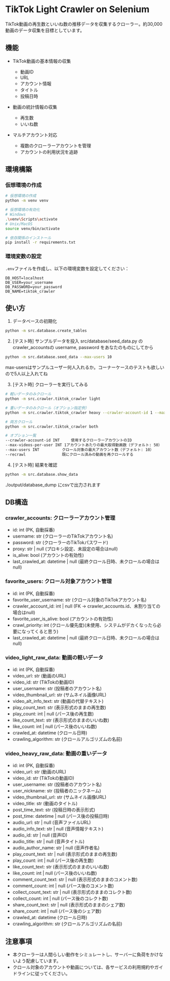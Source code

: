 # TikTok Light Crawler on Selenium

TikTok動画の再生数といいね数の推移データを収集するクローラー。約30,000動画のデータ収集を目標としています。

## 機能

- TikTok動画の基本情報の収集
  - 動画ID
  - URL
  - アカウント情報
  - タイトル
  - 投稿日時

- 動画の統計情報の収集
  - 再生数
  - いいね数

- マルチアカウント対応
  - 複数のクローラーアカウントを管理
  - アカウントの利用状況を追跡

## 環境構築
### 仮想環境の作成

```bash
# 仮想環境の作成
python -m venv venv

# 仮想環境の有効化
# Windows
.\venv\Scripts\activate
# Unix/MacOS
source venv/bin/activate

# 依存関係のインストール
pip install -r requirements.txt
```

### 環境変数の設定

`.env`ファイルを作成し、以下の環境変数を設定してください：

```
DB_HOST=localhost
DB_USER=your_username
DB_PASSWORD=your_password
DB_NAME=tiktok_crawler
```

## 使い方
1. データベースの初期化
```bash
python -m src.database.create_tables
```

2. [テスト時] サンプルデータを投入
src/database/seed_data.py のcrawler_accountsの username, password をあなたのものにしてから
```bash
python -m src.database.seed_data --max-users 10
```
max-usersはサンプルユーザー何人入れるか。コーナーケースのテストも欲しいので5人以上入れてね

3. [テスト時] クローラーを実行してみる
```bash
# 軽いデータのみクロール
python -m src.crawler.tiktok_crawler light

# 重いデータのみクロール（オプション指定例）
python -m src.crawler.tiktok_crawler heavy --crawler-account-id 1 --max-videos-per-user 10 --max-users 5 --recrawl

# 両方クロール
python -m src.crawler.tiktok_crawler both

# オプション一覧
--crawler-account-id INT     使用するクローラーアカウントのID
--max-videos-per-user INT 1アカウントあたりの最大取得動画数（デフォルト: 50）
--max-users INT          クロール対象の最大アカウント数（デフォルト: 10）
--recrawl                既にクロール済みの動画を再クロールする
```

4. [テスト時] 結果を確認
```bash
python -m src.database.show_data
```
./output/database_dump にcsvで出力されます

## DB構造
### crawler_accounts: クローラーアカウント管理
- id: int (PK, 自動採番)
- username: str (クローラーのTikTokアカウント名)
- password: str (クローラーのTikTokパスワード)
- proxy: str | null (プロキシ設定、未設定の場合はnull)
- is_alive: bool (アカウントの有効性)
- last_crawled_at: datetime | null (最終クロール日時、未クロールの場合はnull)

### favorite_users: クロール対象アカウント管理
- id: int (PK, 自動採番)
- favorite_user_username: str (クロール対象のTikTokアカウント名)
- crawler_account_id: int | null (FK -> crawler_accounts.id、未割り当ての場合はnull)
- favorite_user_is_alive: bool (アカウントの有効性)
- crawl_priority: int (クロール優先度)(未使用、システムがデカくなったら必要になってくると思う)
- last_crawled_at: datetime | null (最終クロール日時、未クロールの場合はnull)

### video_light_raw_data: 動画の軽いデータ
- id: int (PK, 自動採番)
- video_url: str (動画のURL)
- video_id: str (TikTokの動画ID)
- user_username: str (投稿者のアカウント名)
- video_thumbnail_url: str (サムネイル画像URL)
- video_alt_info_text: str (動画の代替テキスト)
- play_count_text: str (表示形式のままの再生数)
- play_count: int | null (パース後の再生数)
- like_count_text: str (表示形式のままのいいね数)
- like_count: int | null (パース後のいいね数)
- crawled_at: datetime (クロール日時)
- crawling_algorithm: str (クロールアルゴリズムの名前)

### video_heavy_raw_data: 動画の重いデータ
- id: int (PK, 自動採番)
- video_url: str (動画のURL)
- video_id: str (TikTokの動画ID)
- user_username: str (投稿者のアカウント名)
- user_nickname: str (投稿者のニックネーム)
- video_thumbnail_url: str (サムネイル画像URL)
- video_title: str (動画のタイトル)
- post_time_text: str (投稿日時の表示形式)
- post_time: datetime | null (パース後の投稿日時)
- audio_url: str | null (音声ファイルURL)
- audio_info_text: str | null (音声情報テキスト)
- audio_id: str | null (音声ID)
- audio_title: str | null (音声タイトル)
- audio_author_name: str | null (音声作者名)
- play_count_text: str | null (表示形式のままの再生数)
- play_count: int | null (パース後の再生数)
- like_count_text: str (表示形式のままのいいね数)
- like_count: int | null (パース後のいいね数)
- comment_count_text: str | null (表示形式のままのコメント数)
- comment_count: int | null (パース後のコメント数)
- collect_count_text: str | null (表示形式のままのコレクト数)
- collect_count: int | null (パース後のコレクト数)
- share_count_text: str | null (表示形式のままのシェア数)
- share_count: int | null (パース後のシェア数)
- crawled_at: datetime (クロール日時)
- crawling_algorithm: str (クロールアルゴリズムの名前)


## 注意事項

- 本クローラーは人間らしい動作をシミュレートし、サーバーに負荷をかけないよう配慮しています。
- クロール対象のアカウントや動画については、各サービスの利用規約やガイドラインに従ってください。
